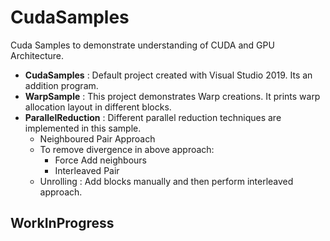 # CudaSamples
Cuda Samples to demonstrate understanding of CUDA and GPU Architecture.

- **CudaSamples** : Default project created with Visual Studio 2019. Its an addition program.
- **WarpSample** : This project demonstrates Warp creations. It prints warp allocation layout in different blocks.
- **ParallelReduction** : Different parallel reduction techniques are implemented in this sample.
  - Neighboured Pair Approach
  - To remove divergence in above approach:
    - Force Add neighbours
    - Interleaved Pair
  - Unrolling : Add blocks manually and then perform interleaved approach.
## WorkInProgress
